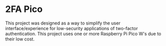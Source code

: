 # 2FA Pico
This project was designed as a way to simplify the user interface/experience for low-security applications of two-factor authentication. This project uses one or more Raspberry Pi Pico W's due to their low cost.
